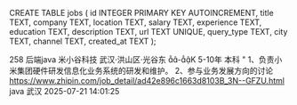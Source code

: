 CREATE TABLE jobs (
    id          INTEGER   PRIMARY KEY AUTOINCREMENT,
    title       TEXT,
    company     TEXT,
    location    TEXT,
    salary      TEXT,
    experience  TEXT,
    education   TEXT,
    description TEXT,
    url         TEXT      UNIQUE,
    query_type  TEXT,
    city        TEXT,
    channel     TEXT,
    created_at  TEXT
);


258	后端java	米小谷科技	武汉·洪山区·光谷东	-K	5-10年	本科	"
1、负责小米集团硬件研发信息化业务系统的研发和维护。
2、参与业务发展方向的讨论	https://www.zhipin.com/job_detail/ad42e896c1663d8103B_3N--GFZU.html	java	武汉	2025-07-21 14:01:25

